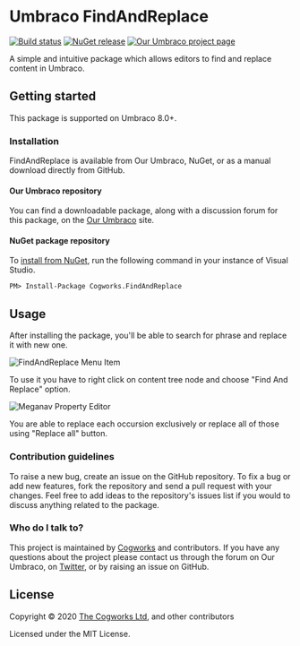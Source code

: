 # Umbraco FindAndReplace

[![Build status](https://ci.appveyor.com/api/projects/status/iwm15s9u25pfd2r2/branch/master?svg=true)](https://ci.appveyor.com/project/Cogworks/findandreplace/branch/master)
[![NuGet release](https://img.shields.io/nuget/v/Cogworks.FindAndReplace.svg)](https://www.nuget.org/packages/Cogworks.FindAndReplace)
[![Our Umbraco project page](https://img.shields.io/badge/our-umbraco-orange.svg)](https://our.umbraco.org/projects/backoffice-extensions/find-and-replace/)

A simple and intuitive package which allows editors to find and replace content in Umbraco.

## Getting started

This package is supported on Umbraco 8.0+.

### Installation

FindAndReplace is available from Our Umbraco, NuGet, or as a manual download directly from GitHub.

#### Our Umbraco repository
You can find a downloadable package, along with a discussion forum for this package, on the [Our Umbraco](https://our.umbraco.org/projects/backoffice-extensions/find-and-replace/) site.

#### NuGet package repository
To [install from NuGet](https://www.nuget.org/packages/Cogworks.FindAndReplace/), run the following command in your instance of Visual Studio.

    PM> Install-Package Cogworks.FindAndReplace

## Usage

After installing the package, you'll be able to search for phrase and replace it with new one.

![FindAndReplace Menu Item](docs/img/menu-item.png?raw=true)

To use it you have to right click on content tree node and choose "Find And Replace" option.

![Meganav Property Editor](docs/img/replace-all.gif?raw=true)

You are able to replace each occursion exclusively or replace all of those using "Replace all" button.

### Contribution guidelines

To raise a new bug, create an issue on the GitHub repository. To fix a bug or add new features, fork the repository and send a pull request with your changes. Feel free to add ideas to the repository's issues list if you would to discuss anything related to the package.

### Who do I talk to?

This project is maintained by [Cogworks](https://wearecogworks.com/) and contributors. If you have any questions about the project please contact us through the forum on Our Umbraco, on [Twitter](https://twitter.com/cogworks), or by raising an issue on GitHub.

## License

Copyright &copy; 2020 [The Cogworks Ltd](https://wearecogworks.com/), and other contributors

Licensed under the MIT License.